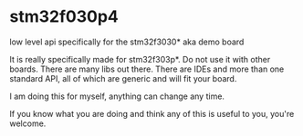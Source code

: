 # stm32f030p4
low level api specifically for the stm32f3030* aka demo board

It is really specifically made for stm32f303p*. Do not use it with other boards. 
There are many libs out there. There are IDEs and more than one standard API, all of which are generic and will fit your board.

I am doing this for myself, anything can change any time.

If you know what you are doing and think any of this is useful to you, you're welcome.
